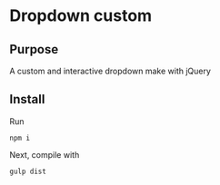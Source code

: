 Dropdown custom
===================

Purpose
------------
A custom and interactive dropdown make with jQuery

Install
-------
Run
```
npm i
```

Next, compile with
```
gulp dist
```